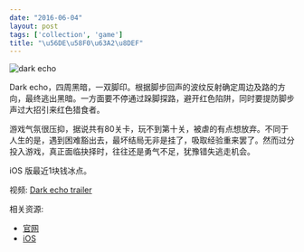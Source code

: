 ```yaml
---
date: "2016-06-04"
layout: post
tags: ['collection', 'game']
title: "\u56DE\u58F0\u63A2\u8DEF"
---
```


![dark echo](/images/posts/dark-echo.jpg)

Dark echo，四周黑暗，一双脚印。根据脚步回声的波纹反射确定周边及路的方向，最终逃出黑暗。一方面要不停通过跺脚探路，避开红色陷阱，同时要提防脚步声过大招引来红色猎食者。

游戏气氛很压抑，据说共有80关卡，玩不到第十关，被虐的有点想放弃。不同于人生的是，遇到困难豁出去，最坏结局无非是挂了，吸取经验重来罢了。然而过分投入游戏，真正面临抉择时，往往还是勇气不足，犹豫错失逃走机会。

<!--more-->

iOS 版最近1块钱冰点。

视频: [Dark echo trailer](//v.youku.com/v_show/id_XOTE3MzcxMDgw.html)

相关资源:  

+ [官网](//www.darkechogame.com)
+ [iOS](https://itunes.apple.com/us/app/dark-echo/id951177560?ls=1&mt=8)
